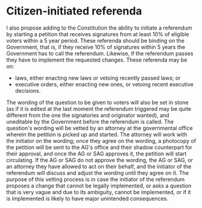 Citizen-initiated referenda
============================

I also propose adding to the Constitution the ability to initiate a referendum by starting a petition that receives signatures from at least 10% of eligible voters within a 5 year period. These referenda should be binding on the Government, that is, if they receive 10% of signatures within 5 years the Government has to call the referendum. Likewise, if the referendum passes they have to implement the requested changes. These referenda may be on:

* laws, either enacting new laws or vetoing recently passed laws; or
* executive orders, either enacting new ones, or vetoing recent executive decisions. 

The wording of the question to be given to voters will also be set in stone (as if it is edited at the last moment the referendum triggered may be quite different from the one the signatories and originator wanted), and uneditable by the Government before the referendum is called. The question's wording will be vetted by an attorney at the governmental office wherein the petition is picked up and started. The attorney will work with the initiator on the wording; once they agree on the wording, a photocopy of the petition will be sent to the AG's office and their shadow counterpart for their approval, and once the AG or SAG approves it, the petition will start circulating. If the AG or SAG do not approve the wording, the AG or SAG, or an attorney they have allowed to act on their behalf, and the initiator of the referendum will discuss and adjust the wording until they agree on it. The purpose of this vetting process is in case the initiator of the referendum proposes a change that cannot be legally implemented, or asks a question that is very vague and due to its ambiguity, cannot be implemented, or if it is implemented is likely to have major unintended consequences. 